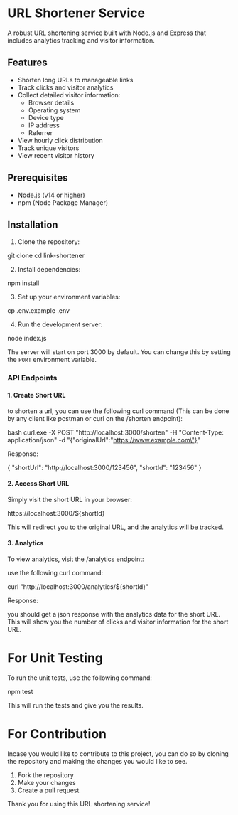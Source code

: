 # URL Shortener Service

A robust URL shortening service built with Node.js and Express that includes analytics tracking and visitor information.

## Features

- Shorten long URLs to manageable links
- Track clicks and visitor analytics
- Collect detailed visitor information:
  - Browser details
  - Operating system
  - Device type
  - IP address
  - Referrer
- View hourly click distribution
- Track unique visitors
- View recent visitor history

## Prerequisites

- Node.js (v14 or higher)
- npm (Node Package Manager)

## Installation

1. Clone the repository:

git clone <repository-url>
cd link-shortener

2. Install dependencies:

npm install

3. Set up your environment variables:

cp .env.example .env

4. Run the development server:

node index.js

The server will start on port 3000 by default. You can change this by setting the `PORT` environment variable.

### API Endpoints

#### 1. Create Short URL

to shorten a url, you can use the following curl command (This can be done by any client like postman or curl on the /shorten endpoint):

bash
curl.exe -X POST "http://localhost:3000/shorten" -H "Content-Type: application/json" -d "{\"originalUrl\":\"https://www.example.com\"}"

Response:

{
"shortUrl": "http://localhost:3000/123456",
"shortId": "123456"
}

#### 2. Access Short URL

Simply visit the short URL in your browser:

https://localhost:3000/${shortId}

This will redirect you to the original URL, and the analytics will be tracked.

#### 3. Analytics

To view analytics, visit the /analytics endpoint:

use the following curl command:

curl "http://localhost:3000/analytics/${shortId}"

Response:

you should get a json response with the analytics data for the short URL. This will show you the number of clicks and visitor information for the short URL.

# For Unit Testing

To run the unit tests, use the following command:

npm test

This will run the tests and give you the results.

# For Contribution

Incase you would like to contribute to this project, you can do so by cloning the repository and making the changes you would like to see.

1. Fork the repository
2. Make your changes
3. Create a pull request

Thank you for using this URL shortening service!
